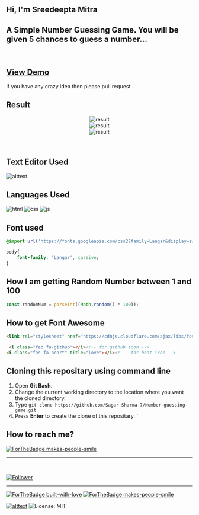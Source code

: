 ## Hi, I'm Sreedeepta Mitra
## A Simple Number Guessing Game. You will be given 5 chances to guess a number...
<br>

## [View Demo](https://sagar-sharma-7.github.io/Number-guessing-game/)

If you have any crazy idea then please pull request...

## Result
<p align="center">
  <img src="public/images/result1.png" title="result">
  <br>
  <img src="public/images/result2.png" title="result">
  <br>
  <img src="public/images/result3.png" title="result">
</p>

<br>


## Text Editor Used
![alttext](https://img.shields.io/badge/Visual_Studio_Code-0078D4?style=for-the-badge&logo=visual%20studio%20code&logoColor=white)

## Languages Used
<p float="left">

 ![html](https://img.shields.io/badge/HTML5-E34F26?style=for-the-badge&logo=html5&logoColor=white)
 ![css](https://img.shields.io/badge/CSS3-1572B6?style=for-the-badge&logo=css3&logoColor=white)
 ![js](https://img.shields.io/badge/JavaScript-F7DF1E?style=for-the-badge&logo=javascript&logoColor=black)


</p>

## Font used
```css
@import url('https://fonts.googleapis.com/css2?family=Langar&display=swap');

body{
    font-family: 'Langar', cursive;
}
```

## How I am getting Random Number between 1 and 100
```js 
const randomNum = parseInt((Math.random() * 100));
```

## How to get Font Awesome
```html 
<link rel="stylesheet" href="https://cdnjs.cloudflare.com/ajax/libs/font-awesome/5.10.0/css/all.min.css" integrity="sha512-PgQMlq+nqFLV4ylk1gwUOgm6CtIIXkKwaIHp/PAIWHzig/lKZSEGKEysh0TCVbHJXCLN7WetD8TFecIky75ZfQ==" crossorigin="anonymous" />

 <i class="fab fa-github"></i><!-- for github icon -->
<i class="fas fa-heart" title="love"></i><!--  for heat icon -->

```
 ## Cloning this repositary using command line
 1. Open **Git Bash**.
 1. Change the current working directory to the location where you want the cloned directory.
 1. Type `git clone https://github.com/Sagar-Sharma-7/Number-guessing-game.git`
 1. Press **Enter** to create the clone of this repositary.
 `


 ## How to reach me?
 [ ![ForTheBadge makes-people-smile](https://img.shields.io/badge/Gmail-D14836?style=for-the-badge&logo=gmail&logoColor=white)](mailto:6969sagarsharma@gmail.com)
 <hr>
 <br>

[![Follower](https://img.shields.io/github/followers/sagar-sharma-7?style=social)](https://github.com/Sagar-Sharma-7)
 <hr>
 <p float="left">

[![ForTheBadge built-with-love](https://forthebadge.com/images/badges/built-with-love.svg)](https://github.com/Sagar-Sharma-7)
[ ![ForTheBadge makes-people-smile](https://forthebadge.com/images/badges/makes-people-smile.svg)](https://github.com/Sagar-Sharma-7)

</p>

[![alttext](https://img.shields.io/badge/GitHub-100000?style=for-the-badge&logo=github&logoColor=white)](https://github.com/Sagar-Sharma-7)
![License: MIT](https://img.shields.io/badge/License-MIT-black.svg)




